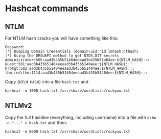 # Hashcat commands

## NTLM

For NTLM hash cracks you will have something like this:
 
```
Password:
[*] Dumping Domain Credentials (domain\uid:rid:lmhash:nthash)
[*] Using the DRSUAPI method to get NTDS.DIT secrets
Administrator:500:aad3b435b51404eeaad3b435b51404ee:${NTLM_HASH}:::
Guest:501:aad3b435b51404eeaad3b435b51404ee:${NTLM_HASH}:::
krbtgt:502:aad3b435b51404eeaad3b435b51404ee:${NTLM_HASH}:::
thm.red\thm:1114:aad3b435b51404eeaad3b435b51404ee:${NTLM_HASH}:::
```
Copy `{NTLM_HASH}` into a file `hash.txt` and:

```
hashcat -m 1000 hash.txt /usr/share/wordlists/rockyou.txt
```

## NTLMv2

Copy the full hashline (everything, including username) into a file with `echo -n "..." > hash.txt` and then:

```
hashcat -m 5600 hash.txt /usr/share/wordlists/rockyou.txt 
```



